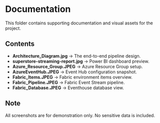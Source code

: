 # Documentation

This folder contains supporting documentation and visual assets for the project.

## Contents
- **Architecture_Diagram.jpg** → The end-to-end pipeline design.
- **superstore-streaming-report.jpg** → Power BI dashboard preview.
- **Azure_Resource_Group.JPEG** → Azure Resource Group setup.
- **AzureEventHub.JPEG** → Event Hub configuration snapshot.
- **Fabric_Items.JPEG** → Fabric environment items overview.
- **Fabric_Pipeline.JPEG** → Fabric Event Stream pipeline.
- **Fabric_Database.JPEG** → Eventhouse database view.

## Note
All screenshots are for demonstration only. No sensitive data is included.
